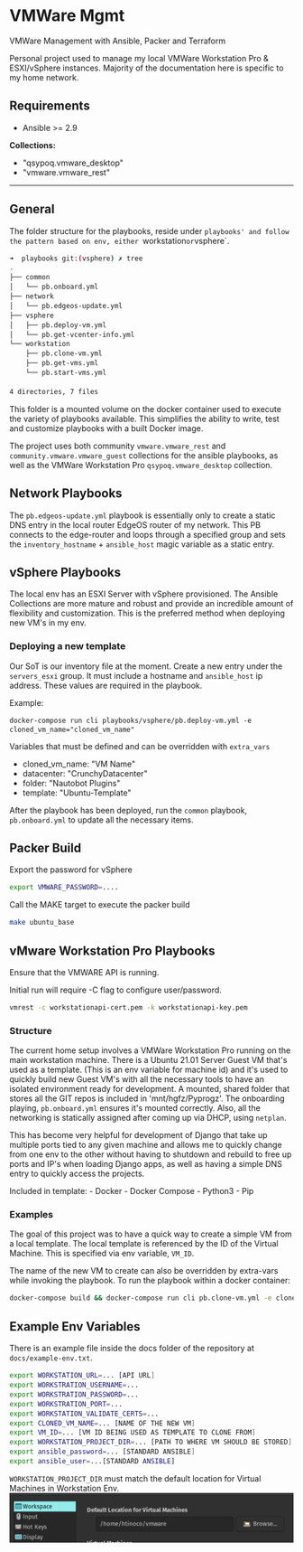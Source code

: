 # VMWare Mgmt

VMWare Management with Ansible, Packer and Terraform

Personal project used to manage my local VMWare Workstation Pro & ESXI/vSphere instances. Majority of the documentation here is specific to my home network.

## Requirements

- Ansible >= 2.9

**Collections:**

- "qsypoq.vmware_desktop"
- "vmware.vmware_rest"

---
## General
The folder structure for the playbooks, reside under `playbooks' and follow the pattern based on env, either `workstation` or `vsphere`.

```bash
➜  playbooks git:(vsphere) ✗ tree
.
├── common
│   └── pb.onboard.yml
├── network
│   └── pb.edgeos-update.yml
├── vsphere
│   ├── pb.deploy-vm.yml
│   └── pb.get-vcenter-info.yml
└── workstation
    ├── pb.clone-vm.yml
    ├── pb.get-vms.yml
    └── pb.start-vms.yml

4 directories, 7 files
```

This folder is a mounted volume on the docker container used to execute the variety of playbooks available. This simplifies the ability to write, test and customize playbooks with a built Docker image.

The project uses both community `vmware.vmware_rest` and `community.vmware.vmware_guest` collections for the ansible playbooks, as well as the VMWare Workstation Pro `qsypoq.vmware_desktop` collection.

## Network Playbooks

The `pb.edgeos-update.yml` playbook is essentially only to create a static DNS entry in the local router EdgeOS router of my network.
This PB connects to the edge-router and loops through a specified group and sets the `inventory_hostname` + `ansible_host` magic variable as a static entry.

## vSphere Playbooks
The local env has an ESXI Server with vSphere provisioned. The Ansible Collections are more mature and robust and provide an incredible amount of flexibility and customization. This is the preferred method when deploying new VM's in my env.

### Deploying a new template

Our SoT is our inventory file at the moment. Create a new entry under the `servers_esxi` group. It must include a hostname and `ansible_host` ip address. These values are required in the playbook.

Example:
```
docker-compose run cli playbooks/vsphere/pb.deploy-vm.yml -e cloned_vm_name="cloned_vm_name"
```

Variables that must be defined and can be overridden with `extra_vars`
- cloned_vm_name: "VM Name"
- datacenter: "CrunchyDatacenter"
- folder: "Nautobot Plugins"
- template: "Ubuntu-Template"

After the playbook has been deployed, run the `common` playbook, `pb.onboard.yml` to update all the necessary items.

## Packer Build

Export the password for vSphere

```bash
export VMWARE_PASSWORD=....
```

Call the MAKE target to execute the packer build

```bash
make ubuntu_base
```

## vMware Workstation Pro Playbooks
Ensure that the VMWARE API is running.

Initial run will require -C flag to configure user/password.

```bash
vmrest -c workstationapi-cert.pem -k workstationapi-key.pem
```

### Structure

The current home setup involves a VMWare Workstation Pro running on the main workstation machine. There is a Ubuntu 21.01 Server Guest VM that's used as a template. (This is an env variable for machine id) and it's used to quickly build new Guest VM's with all the necessary tools to have an isolated environment ready for development. A mounted, shared folder that stores all the GIT repos is included in 'mnt/hgfz/Pyprogz'. The onboarding playing, `pb.onboard.yml` ensures it's mounted correctly. Also, all the networking is statically assigned after coming up via DHCP, using `netplan`.

This has become very helpful for development of Django that take up multiple ports tied to any given machine and allows me to quickly change from one env to the other without having to shutdown and rebuild to free up ports and IP's when loading Django apps, as well as having a simple DNS entry to quickly access the projects.

Included in template:
    - Docker
    - Docker Compose
    - Python3
    - Pip
    

### Examples

The goal of this project was to have a quick way to create a simple VM from a local template. The local template is referenced by the ID of the Virtual Machine. This is specified via env variable, `VM_ID`.

The name of the new VM to create can also be overridden by extra-vars while invoking the playbook.
To run the playbook within a docker container:

```bash
docker-compose build && docker-compose run cli pb.clone-vm.yml -e cloned_vm_name="name of new cloned vm"
```

## Example Env Variables
There is an example file inside the docs folder of the repository at `docs/example-env.txt`.

```bash
export WORKSTATION_URL=... [API URL]
export WORKSTRATION_USERNAME=...
export WORKSTRATION_PASSWORD=...
export WORKSTRATION_PORT=...
export WORKSTATION_VALIDATE_CERTS=...
export CLONED_VM_NAME=... [NAME OF THE NEW VM]
export VM_ID=... [VM ID BEING USED AS TEMPLATE TO CLONE FROM]
export WORKSTATION_PROJECT_DIR=... [PATH TO WHERE VM SHOULD BE STORED]
export ansible_password=... [STANDARD ANSIBLE]
export ansible_user=...[STANDARD ANSIBLE]
```

`WORKSTATION_PROJECT_DIR` must match the default location for Virtual Machines in Workstation Env.
![VM Location](docs/default_location.png)
